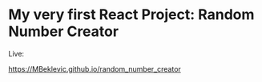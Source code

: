 # My very first React Project: Random Number Creator 

Live: 

https://MBeklevic.github.io/random_number_creator



